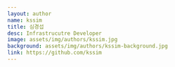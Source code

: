 ```yaml
---
layout: author
name: kssim
title: 심경섭
desc: Infrastrucutre Developer
image: assets/img/authors/kssim.jpg
background: assets/img/authors/kssim-background.jpg
link: https://github.com/kssim
---
```

